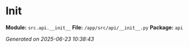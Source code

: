#   Init  

**Module:** `src.api.__init__`
**File:** `/app/src/api/__init__.py`
**Package:** `api`

*Generated on 2025-06-23 10:38:43*